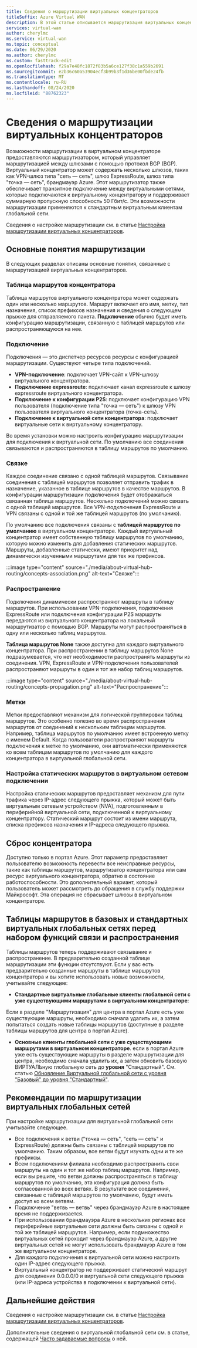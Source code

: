 ```yaml
---
title: Сведения о маршрутизации виртуальных концентраторов
titleSuffix: Azure Virtual WAN
description: В этой статье описывается маршрутизация виртуальных концентраторов
services: virtual-wan
author: cherylmc
ms.service: virtual-wan
ms.topic: conceptual
ms.date: 06/29/2020
ms.author: cherylmc
ms.custom: fasttrack-edit
ms.openlocfilehash: f29a7e48fc1872f83b5a6ce127f38c1a559b2691
ms.sourcegitcommit: e2b36c60a53904ecf3b99b3f1d36be00fbde24fb
ms.translationtype: MT
ms.contentlocale: ru-RU
ms.lasthandoff: 08/24/2020
ms.locfileid: "88762323"
---
```

# <a name="about-virtual-hub-routing"></a>Сведения о маршрутизации виртуальных концентраторов

Возможности маршрутизации в виртуальном концентраторе предоставляются маршрутизатором, который управляет маршрутизацией между шлюзами с помощью протокол BGP (BGP). Виртуальный концентратор может содержать несколько шлюзов, таких как VPN-шлюз типа "сеть — сеть", шлюз ExpressRoute, шлюз типа "точка — сеть", брандмауэр Azure. Этот маршрутизатор также обеспечивает транзитное подключение между виртуальными сетями, которые подключаются к виртуальному концентратору и поддерживает суммарную пропускную способность 50 Гбит/с. Эти возможности маршрутизации применяются к стандартным виртуальным клиентам глобальной сети. 

Сведения о настройке маршрутизации см. в статье [Настройка маршрутизации виртуальных концентраторов](how-to-virtual-hub-routing.md).

## <a name="routing-concepts"></a><a name="concepts"></a>Основные понятия маршрутизации

В следующих разделах описаны основные понятия, связанные с маршрутизацией виртуальных концентраторов.

### <a name="hub-route-table"></a><a name="hub-route"></a>Таблица маршрутов концентратора

Таблица маршрутов виртуального концентратора может содержать один или несколько маршрутов. Маршрут включает его имя, метку, тип назначения, список префиксов назначения и сведения о следующем прыжке для отправляемого пакета. **Подключение** обычно будет иметь конфигурацию маршрутизации, связанную с таблицей маршрутов или распространяющуюся на нее.

### <a name="connection"></a><a name="connection"></a>Подключение

Подключения — это диспетчер ресурсов ресурсы с конфигурацией маршрутизации. Существуют четыре типа подключений.

* **VPN-подключение**: подключает VPN-сайт к VPN-шлюзу виртуального концентратора.
* **Подключение expressroute**: подключает канал expressroute к шлюзу expressroute виртуального концентратора.
* **Подключение к конфигурации P2S**: подключает конфигурацию VPN пользователя (подключение типа "точка — сеть") к шлюзу VPN пользователя виртуального концентратора (точка-сеть).
* **Подключение к виртуальной сети концентратора**: подключает виртуальные сети к виртуальному концентратору.

Во время установки можно настроить конфигурацию маршрутизации для подключения к виртуальной сети. По умолчанию все соединения связываются и распространяются в таблицу маршрутов по умолчанию.

### <a name="association"></a><a name="association"></a>Связке

Каждое соединение связано с одной таблицей маршрутов. Связывание соединения с таблицей маршрутов позволяет отправить трафик в назначение, указанное в таблице маршрутов в качестве маршрутов. В конфигурации маршрутизации подключения будет отображаться связанная таблица маршрутов.  Несколько подключений можно связать с одной таблицей маршрутов. Все VPN-подключения ExpressRoute и VPN связаны с одной и той же таблицей маршрутов (по умолчанию).

По умолчанию все подключения связаны с **таблицей маршрутов по умолчанию** в виртуальном концентраторе. Каждый виртуальный концентратор имеет собственную таблицу маршрутов по умолчанию, которую можно изменить для добавления статических маршрутов. Маршруты, добавленные статически, имеют приоритет над динамически изученными маршрутами для тех же префиксов.

:::image type="content" source="./media/about-virtual-hub-routing/concepts-association.png" alt-text="Связке":::

### <a name="propagation"></a><a name="propagation"></a>Распространение

Подключения динамически распространяют маршруты в таблицу маршрутов. При использовании VPN-подключения, подключения ExpressRoute или подключения конфигурации P2S маршруты передаются из виртуального концентратора на локальный маршрутизатор с помощью BGP. Маршруты могут распространяться в одну или несколько таблиц маршрутов.

**Таблица маршрутов None** также доступна для каждого виртуального концентратора. При распространении в таблицу маршрутов None подразумевается, что нет необходимости распространять маршруты из соединения. VPN, ExpressRoute и VPN-подключения пользователей распространяют маршруты в один и тот же набор таблиц маршрутов.

:::image type="content" source="./media/about-virtual-hub-routing/concepts-propagation.png" alt-text="Распространение":::

### <a name="labels"></a><a name="static"></a>Метки
Метки предоставляют механизм для логической группировки таблиц маршрутов. Это особенно полезно во время распространения маршрутов от соединений к нескольким таблицам маршрутов. Например, таблица маршрутов по умолчанию имеет встроенную метку с именем Default. Когда пользователи распространяют маршруты подключения к метке по умолчанию, они автоматически применяются ко всем таблицам маршрутов по умолчанию для каждого концентратора в виртуальной глобальной сети. 

### <a name="configuring-static-routes-in-a-virtual-network-connection"></a><a name="static"></a>Настройка статических маршрутов в виртуальном сетевом подключении

Настройка статических маршрутов предоставляет механизм для пути трафика через IP-адрес следующего прыжка, который может быть виртуальным сетевым устройством (NVA), подготовленным в периферийной виртуальной сети, подключенной к виртуальному концентратору. Статический маршрут состоит из имени маршрута, списка префиксов назначения и IP-адреса следующего прыжка.

## <a name="reset-hub"></a><a name="route"></a>Сброс концентратора
Доступно только в портал Azure. Этот параметр предоставляет пользователю возможность перевести все неисправные ресурсы, такие как таблицы маршрутов, маршрутизатор концентратора или сам ресурс виртуального концентратора, обратно в состояние работоспособности. Это дополнительный вариант, который пользователь может рассмотреть до обращения в службу поддержки Майкрософт. Эта операция не сбрасывает шлюзы в виртуальном концентраторе. 

## <a name="route-tables-in-basic-and-standard-virtual-wans-prior-to-the-feature-set-of-association-and-propagation"></a><a name="route"></a>Таблицы маршрутов в базовых и стандартных виртуальных глобальных сетях перед набором функций связи и распространения

Таблицы маршрутов теперь поддерживают связывание и распространение. В предварительно созданной таблице маршрутизации эти функции отсутствуют. Если у вас есть предварительно созданные маршруты в таблице маршрутов концентратора и вы хотите использовать новые возможности, учитывайте следующее:

* **Стандартные виртуальные глобальные клиенты глобальной сети с уже существующими маршрутами в виртуальном концентраторе**:

Если в разделе "Маршрутизация" для центра в портал Azure есть уже существующие маршруты, необходимо сначала удалить их, а затем попытаться создать новые таблицы маршрутов (доступные в разделе таблицы маршрутов для центра в портал Azure).

* **Основные клиенты глобальной сети с уже существующими маршрутами в виртуальном концентраторе**. если в портал Azure уже есть существующие маршруты в разделе маршрутизации для центра, необходимо сначала удалить их, а затем обновить базовую ВИРТУАЛЬную глобальную сеть до **уровня** "Стандартный". См. статью [Обновление Виртуальной глобальной сети с уровня "Базовый" до уровня "Стандартный"](upgrade-virtual-wan.md).

## <a name="virtual-wan-routing-considerations"></a><a name="considerations"></a>Рекомендации по маршрутизации виртуальных глобальных сетей

При настройке маршрутизации для виртуальной глобальной сети учитывайте следующее.

* Все подключения к ветви ("точка — сеть", "сеть — сеть" и ExpressRoute) должны быть связаны с таблицей маршрутов по умолчанию. Таким образом, все ветви будут изучать одни и те же префиксы.
* Всем подключениям филиала необходимо распространить свои маршруты на один и тот же набор таблиц маршрутов. Например, если вы решите, что ветви должны распространяться в таблицу маршрутов по умолчанию, эта конфигурация должна быть согласованной во всех ветвях. В результате все соединения, связанные с таблицей маршрутов по умолчанию, будут иметь доступ ко всем ветвям.
* Подключение "ветвь — ветвь" через брандмауэр Azure в настоящее время не поддерживается.
* При использовании брандмауэра Azure в нескольких регионах все периферийные виртуальные сети должны быть связаны с одной и той же таблицей маршрутов. Например, если подмножество виртуальных сетей проходит через брандмауэр Azure, а другие виртуальных сетей не могут использовать брандмауэр Azure в том же виртуальном концентраторе.
* Для каждого подключения к виртуальной сети можно настроить один IP-адрес следующего прыжка.
* Виртуальный концентратор не поддерживает статический маршрут для соединения 0.0.0.0/0 и виртуальной сети следующего прыжка (или IP-адреса устройства в подключении к виртуальной сети).

## <a name="next-steps"></a>Дальнейшие действия

Сведения о настройке маршрутизации см. в статье [Настройка маршрутизации виртуальных концентраторов](how-to-virtual-hub-routing.md).

Дополнительные сведения о виртуальной глобальной сети см. в статье, содержащей [Часто задаваемые вопросы](virtual-wan-faq.md) о ней.

